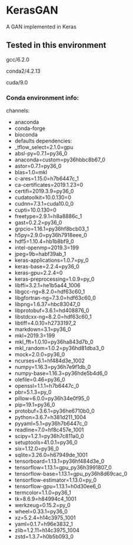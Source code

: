 # KerasGAN
A GAN implemented in Keras

## Tested in this environment
gcc/6.2.0

conda2/4.2.13

cuda/9.0

### Conda environment info:

channels:
  - anaconda
  - conda-forge
  - bioconda
  - defaults
dependencies:
  - _tflow_select=2.1.0=gpu
  - absl-py=0.7.1=py36_0
  - anaconda=custom=py36hbbc8b67_0
  - astor=0.7.1=py36_0
  - blas=1.0=mkl
  - c-ares=1.15.0=h7b6447c_1
  - ca-certificates=2019.1.23=0
  - certifi=2019.3.9=py36_0
  - cudatoolkit=10.0.130=0
  - cudnn=7.3.1=cuda10.0_0
  - cupti=10.0.130=0
  - freetype=2.9.1=h8a8886c_1
  - gast=0.2.2=py36_0
  - grpcio=1.16.1=py36hf8bcb03_1
  - h5py=2.9.0=py36h7918eee_0
  - hdf5=1.10.4=hb1b8bf9_0
  - intel-openmp=2019.3=199
  - jpeg=9b=habf39ab_1
  - keras-applications=1.0.7=py_0
  - keras-base=2.2.4=py36_0
  - keras-gpu=2.2.4=0
  - keras-preprocessing=1.0.9=py_0
  - libffi=3.2.1=he1b5a44_1006
  - libgcc-ng=8.2.0=hdf63c60_1
  - libgfortran-ng=7.3.0=hdf63c60_0
  - libpng=1.6.37=hbc83047_0
  - libprotobuf=3.6.1=hd408876_0
  - libstdcxx-ng=8.2.0=hdf63c60_1
  - libtiff=4.0.10=h2733197_2
  - markdown=3.1=py36_0
  - mkl=2019.3=199
  - mkl_fft=1.0.10=py36ha843d7b_0
  - mkl_random=1.0.2=py36hd81dba3_0
  - mock=2.0.0=py36_0
  - ncurses=6.1=hf484d3e_1002
  - numpy=1.16.3=py36h7e9f1db_0
  - numpy-base=1.16.3=py36hde5b4d6_0
  - olefile=0.46=py36_0
  - openssl=1.1.1=h7b6447c_0
  - pbr=5.1.3=py_0
  - pillow=6.0.0=py36h34e0f95_0
  - pip=19.1=py36_0
  - protobuf=3.6.1=py36he6710b0_0
  - python=3.6.7=h381d211_1004
  - pyyaml=5.1=py36h7b6447c_0
  - readline=7.0=hf8c457e_1001
  - scipy=1.2.1=py36h7c811a0_0
  - setuptools=41.0.1=py36_0
  - six=1.12.0=py36_0
  - sqlite=3.26.0=h67949de_1001
  - tensorboard=1.13.1=py36hf484d3e_0
  - tensorflow=1.13.1=gpu_py36h3991807_0
  - tensorflow-base=1.13.1=gpu_py36h8d69cac_0
  - tensorflow-estimator=1.13.0=py_0
  - tensorflow-gpu=1.13.1=h0d30ee6_0
  - termcolor=1.1.0=py36_1
  - tk=8.6.9=h84994c4_1001
  - werkzeug=0.15.2=py_0
  - wheel=0.33.1=py36_0
  - xz=5.2.4=h14c3975_1001
  - yaml=0.1.7=h96e3832_1
  - zlib=1.2.11=h14c3975_1004
  - zstd=1.3.7=h0b5b093_0
